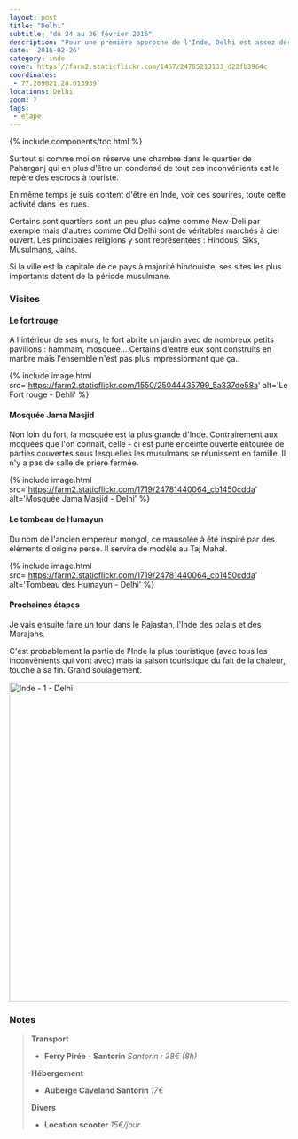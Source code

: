 ```yaml
---
layout: post
title: "Delhi"
subtitle: "du 24 au 26 février 2016"
description: "Pour une première approche de l'Inde, Delhi est assez déroutante : un monde fou, une circulation infernale, des coups de klaxons incessants, la pollution, les odeurs..."
date: '2016-02-26'
category: inde
cover: https://farm2.staticflickr.com/1467/24785213133_d22fb3964c
coordinates:
 - 77.209021,28.613939
locations: Delhi
zoom: 7
tags:
 - etape
---
```

{% include components/toc.html %}

Surtout si comme moi on réserve une chambre dans le quartier de Paharganj qui en plus d'être un condensé de tout ces inconvénients est le repère des escrocs à touriste.

En même temps je suis content d'être en Inde, voir ces sourires, toute cette activité dans les rues.

Certains sont quartiers sont un peu plus calme comme New-Deli par exemple mais d'autres comme Old Delhi sont de véritables marchés à ciel ouvert. Les principales religions y sont représentées : Hindous, Siks, Musulmans, Jains.

Si la ville est la capitale de ce pays à majorité hindouiste, ses sites les plus importants datent de la période musulmane.

### Visites

#### Le fort rouge

A l'intérieur de ses murs, le fort abrite un jardin avec de nombreux petits pavillons : hammam, mosquée... Certains d'entre eux sont construits en marbre mais l'ensemble n'est pas plus impressionnant  que ça..

{% include image.html src='https://farm2.staticflickr.com/1550/25044435799_5a337de58a' alt='Le Fort rouge - Dehli' %}

#### Mosquée Jama Masjid

Non loin du fort, la mosquée est la plus grande d'Inde. Contrairement aux moquées que l'on connaît, celle - ci est pune enceinte ouverte entourée de parties couvertes sous lesquelles les musulmans se réunissent en famille. Il n'y a pas de salle de prière fermée.

{% include image.html
  src='https://farm2.staticflickr.com/1719/24781440064_cb1450cdda'
  alt='Mosquée Jama Masjid - Delhi'
%}


#### Le tombeau de Humayun 

Du nom de l'ancien  empereur mongol,  ce mausolée à été inspiré par des éléments d'origine perse. Il servira de modèle au Taj Mahal.

{% include image.html 
src='https://farm2.staticflickr.com/1719/24781440064_cb1450cdda' 
alt='Tombeau des Humayun - Delhi' %}

#### Prochaines étapes 

Je vais ensuite faire un tour dans le Rajastan, l'Inde des palais et des Marajahs.

C'est probablement la partie de l'Inde la plus touristique  (avec tous les inconvénients qui vont avec) mais la saison touristique du fait de la chaleur, touche à sa fin. Grand soulagement.

<a data-flickr-embed="true"  href="https://www.flickr.com/photos/planitude/albums/72157665120289032" title="Inde - 1 - Delhi"><img src="https://farm2.staticflickr.com/1467/24785213133_d22fb3964c_b.jpg" width="1024" height="576" alt="Inde - 1 - Delhi"></a><script async src="//embedr.flickr.com/assets/client-code.js" charset="utf-8"></script>

### Notes

>**Transport**
>
>- **Ferry Pirée - Santorin** *Santorin : 38€ (8h)*
>
>**Hébergement**
>
>- **Auberge Caveland Santorin** *17€*
>
>**Divers**
>
>- **Location scooter** *15€/jour*
